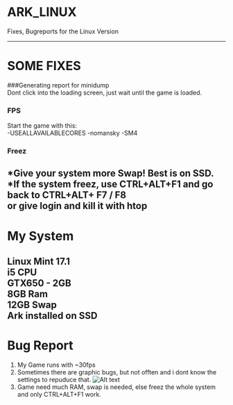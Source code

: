 # ARK_LINUX
Fixes, Bugreports for the Linux Version

----
# SOME FIXES
###Generating report for minidump  
Dont click into the loading screen, just wait until the game is loaded.

### FPS
Start the game with this:  
-USEALLAVAILABLECORES -nomansky -SM4

### Freez
*Give your system more Swap! Best is on SSD.
*If the system freez, use CTRL+ALT+F1 and go back to CTRL+ALT+ F7 / F8  
or give login and kill it with htop
----
# My System
Linux Mint 17.1  
i5 CPU  
GTX650 - 2GB  
8GB Ram  
12GB Swap  
Ark installed on SSD
----
# Bug Report

1. My Game runs with ~30fps
2. Sometimes there are graphic bugs, but not offten and i dont know the settings to repuduce that.
![Alt text](http://f.666kb.com/i/d10hv0rm5epau6rp7.png)
3. Game need much RAM, swap is needed, else freez the whole system and only CTRL+ALT+F1 work.


